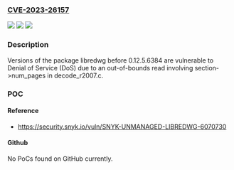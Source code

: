 ### [CVE-2023-26157](https://cve.mitre.org/cgi-bin/cvename.cgi?name=CVE-2023-26157)
![](https://img.shields.io/static/v1?label=Product&message=libredwg&color=blue)
![](https://img.shields.io/static/v1?label=Version&message=0%3C%200.12.5.6384%20&color=brighgreen)
![](https://img.shields.io/static/v1?label=Vulnerability&message=Denial%20of%20Service%20(DoS)&color=brighgreen)

### Description

Versions of the package libredwg before 0.12.5.6384 are vulnerable to Denial of Service (DoS) due to an out-of-bounds read involving section->num_pages in decode_r2007.c.

### POC

#### Reference
- https://security.snyk.io/vuln/SNYK-UNMANAGED-LIBREDWG-6070730

#### Github
No PoCs found on GitHub currently.

